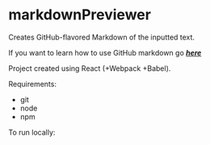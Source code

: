 # markdownPreviewer
Creates GitHub-flavored Markdown of the inputted text.

If you want to learn how to use GitHub markdown go ***[here](https://help.github.com/articles/basic-writing-and-formatting-syntax/)***

Project created using React (+Webpack +Babel).

Requirements:

  * git
  * node
  * npm

To run locally:


